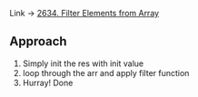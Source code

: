 Link -> [2634. Filter Elements from Array](https://leetcode.com/problems/filter-elements-from-array/description/?envType=study-plan-v2&envId=30-days-of-javascript)

## Approach
1. Simply init the res with init value
2. loop through the arr and apply filter function
3. Hurray! Done